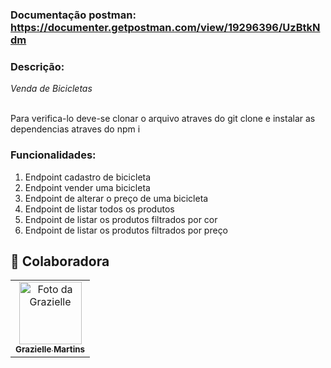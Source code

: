 

### Documentação postman: https://documenter.getpostman.com/view/19296396/UzBtkNdm

### Descrição:

*Venda de Bicicletas*

<br>Para verifica-lo deve-se clonar o arquivo atraves do git clone e instalar as dependencias atraves do npm i 

### Funcionalidades:

1. Endpoint cadastro de bicicleta
2. Endpoint vender uma bicicleta
3. Endpoint de alterar o preço de uma bicicleta 
4. Endpoint de listar todos os produtos
5. Endpoint de listar os produtos filtrados por cor
6. Endpoint de listar os produtos filtrados por preço

## 🤝 Colaboradora

<table>
  <tr>
    <td align="center">
      <a href="https://github.com/graziellemcm">
        <img src="https://avatars.githubusercontent.com/u/62907120?v=4" width="100px;" alt="Foto da Grazielle"/><br>
        <sub>
          <b>Grazielle Martins</b>
        </sub>
      </a>
    </td>
   
  </tr>
</table>
